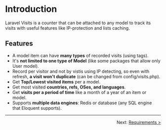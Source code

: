 # Introduction

Laravel Visits is a counter that can be attached to any model to track its visits with useful features like IP-protection and lists caching.

## Features

-   A model item can have **many types** of recorded visits (using tags).
-   It's **not limited to one type of Model** (like some packages that allow only User model).
-   Record per visitor and not by vistis using IP detecting, so even with refresh, **a visit won't duplicate** (can be changed from config/visits.php).
-   Get **Top/Lowest visited items** per a model.
-   Get most visited **countries, refs, OSes, and languages**.
-   Get **visits per a period of time** like a month of a year of an item or model.
-   Supports **multiple data engines**: Redis or database (any SQL engine that Eloquent supports).

---

<p align="right">
  Next:  <a href="docs/2_requirements">Requirements ></a> 
</p>
